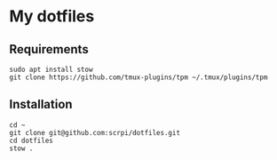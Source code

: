 # My dotfiles

## Requirements

```
sudo apt install stow
git clone https://github.com/tmux-plugins/tpm ~/.tmux/plugins/tpm
```

## Installation
```
cd ~
git clone git@github.com:scrpi/dotfiles.git
cd dotfiles
stow .
```

